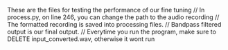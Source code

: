 These are the files for testing the performance of our fine tuning
//
In process.py, on line 246, you can change the path to the audio recording
//
The formatted recording is saved into processing files.
//
Bandpass filtered output is our final output.
//
Everytime you run the program, make sure to DELETE input_converted.wav, otherwise it wont run